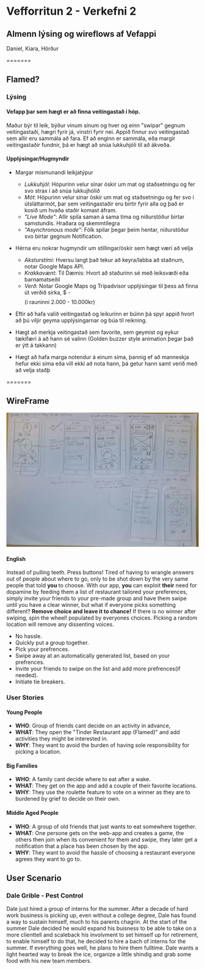 # Vefforritun 2 - Verkefni 2
## Almenn lýsing og wireflows af Vefappi

Daniel, Kiara, Hörður

=======
## Flamed?
### Lýsing
#### Vefapp þar sem hægt er að finna veitingastað í hóp.

Maður býr til leik, býður vinum sínum og hver og einn "swipar" gegnum veitingastaði, hægri fyrir já, vinstri fyrir nei. Appið finnur svo veitingastað sem allir eru sammála að fara.
Ef að enginn er sammála, eða margir veitingastaðir fundnir, þá er hægt að snúa lukkuhjóli til að ákveða.

#### Upplýsingar/Hugmyndir
- Margar mismunandi leikjatýpur
  - *Lukkuhjól*: Hópurinn velur sínar óskir um mat og staðsetningu og fer svo strax í að snúa lukkujhólið
  - *Mót*: Hópurinn velur sínar óskir um mat og staðsetningu og fer svo í útsláttarmót, þar sem veitingastaðir eru birtir fyrir alla og það er kosið um hvaða staðir komast áfram.
  - *"Live Mode"*: Allir spila saman á sama tíma og niðurstöður birtar samstundis. Hraðara og skemmtilegra
  - *"Asynchronous mode"*: Fólk spilar þegar þeim hentar, niðurstöður svo birtar gegnum Notification.

- Hérna eru nokrar hugmyndir um stillingar/óskir sem hægt væri að velja
  - *Aksturstími*: Hversu langt það tekur að keyra/labba að staðnum, notar Google Maps API.
  - *Krakkavænt*: Til Dæmis: Hvort að staðurinn sé með leiksvæði eða barnamatseðil
  - *Verð*: Notar Google Maps og Tripadvisor upplýsingar til þess að finna út verðið sirka, $ - $$$$ (í rauninni 2.000 - 10.000kr)
 
- Eftir að hafa valið veitingastað og leikurinn er búinn þá spyr appið hvort að þú viljir geyma upplýsingarnar og búa til reikning.
- Hægt að merkja veitingastað sem favorite, sem geymist og eykur tækifæri á að hann sé valinn (Golden buzzer style animation þegar það er ýtt á takkann)
- Hægt að hafa marga notendur á einum síma, þannig ef að manneskja hefur ekki síma eða vill ekki að nota hann, þá getur hann samt verið með að velja staðþ
  
=======

## WireFrame
![wireframe](./20250829_115336.jpg)

#### English
Instead of pulling teeth. Press buttons!
Tired of having to wrangle answers out of people about where to go, only to be shot down by the very same people that told **you** to choose.
With our app, **you** can exploit **their** need for dopamine by feeding them a list of restaurant tailored your preferences, simply invite your friends to your pre-made group and have them swipe until you have a clear winner, but what if everyone picks something different?
**Remove choice and leave it to chance!**
If there is no winner after swiping, spin the wheel! populated by everyones choices.
Picking a random location will remove any dissenting voices.
- No hassle.
- Quickly put a group together.
- Pick your prefrences.
- Swipe away at an automatically generated list, based on your prefrences.
- Invite your friends to swipe on the list and add more prefrences(if needed).
- Initiate tie breakers.

### User Stories

#### Young People
- **WHO**: Group of friends cant decide on an activity in advance,
- **WHAT**: They open the "Tinder Restaurant app (Flamed)" and add activities they might be interested in.
- **WHY**: They want to avoid the burden of having sole responsibility for picking a location.

#### Big Families
- **WHO**: A family cant decide where to eat after a wake.
- **WHAT**: They get on the app and add a couple of their favorite locations.
- **WHY**: They use the roulette feature to vote on a winner as they are to burdened by grief to decide on their own.

#### Middle Aged People
- **WHO**: A group of old friends that just wants to eat somewhere together.
- **WHAT**: One persone gets on the web-app and creates a game, the others then join when its convenient for them and swipe, they later get a notification that a place has been chosen by the app.
- **WHY**: They want to avoid the hassle of choosing a restaurant everyone agrees they want to go to.

## User Scenario

### Dale Grible - Pest Control
Dale just hired a group of interns for the summer. After a decade of hard work business is picking up, even without a college degree, Dale has found a way to sustain himself, much to his parents chagrin. At the start of the summer Dale decided he would expand his buisness to be able to take on a more clienttell and scaleback his involvment to set himself up for retirement, to enable himself to do that, he decided to hire a bach of interns for the summer. If everything goes well, he plans to hire them fulltime. Dale wants a light hearted way to break the ice, organize a little shindig and grab some food with his new team members.
